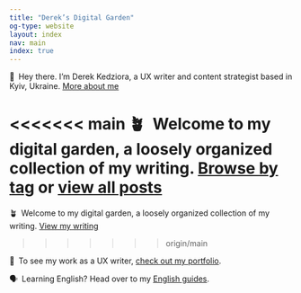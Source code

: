 ```yaml
---
title: "Derek’s Digital Garden"
og-type: website
layout: index
nav: main
index: true
---
```


👋&ensp;Hey there. I’m Derek Kedziora, a UX writer and content strategist based in Kyiv, Ukraine. [More about me](/about)

<<<<<<< main
🪴&ensp;Welcome to my digital garden, a loosely organized collection of my writing. [Browse by tag](/blog/tags) or [view all posts](/blog)
=======
🪴&ensp;Welcome to my digital garden, a loosely organized collection of my writing. [View my writing](/blog)
>>>>>>> origin/main

📓&ensp;To see my work as a UX writer, [check out my portfolio](/portfolio).

🗣&ensp;Learning English? Head over to my [English guides](/english).



